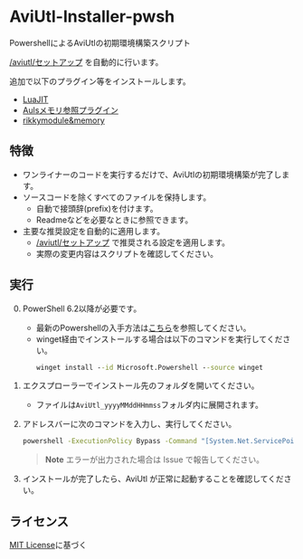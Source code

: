 # AviUtl-Installer-pwsh
PowershellによるAviUtlの初期環境構築スクリプト

[/aviutl/セットアップ](https://scrapbox.io/aviutl/セットアップ) を自動的に行います。

追加で以下のプラグイン等をインストールします。

- [LuaJIT](https://github.com/Per-Terra/LuaJIT-Auto-Builds)
- [Aulsメモリ参照プラグイン](https://scrapbox.io/ePi5131/Aulsメモリ参照プラグイン)
- [rikkymodule&memory](https://hazumurhythm.com/wev/amazon/?script=rikkymodulea2Z)

## 特徴
- ワンライナーのコードを実行するだけで、AviUtlの初期環境構築が完了します。
- ソースコードを除くすべてのファイルを保持します。
    - 自動で接頭辞(prefix)を付けます。
    - Readmeなどを必要なときに参照できます。
- 主要な推奨設定を自動的に適用します。
    - [/aviutl/セットアップ](https://scrapbox.io/aviutl/セットアップ) で推奨される設定を適用します。
    - 実際の変更内容はスクリプトを確認してください。

## 実行
0. PowerShell 6.2以降が必要です。
    - 最新のPowershellの入手方法は[こちら](https://docs.microsoft.com/ja-jp/powershell/scripting/install/installing-powershell-on-windows)を参照してください。
    - winget経由でインストールする場合は以下のコマンドを実行してください。
      ```bat
      winget install --id Microsoft.Powershell --source winget
      ```

1. エクスプローラーでインストール先のフォルダを開いてください。
    - ファイルは`AviUtl_yyyyMMddHHmmss`フォルダ内に展開されます。

1. アドレスバーに次のコマンドを入力し、実行してください。
    ```bat
    powershell -ExecutionPolicy Bypass -Command "[System.Net.ServicePointManager]::SecurityProtocol = [System.Net.ServicePointManager]::SecurityProtocol -bor 3072; iex ((New-Object System.Net.WebClient).DownloadString('https://raw.githubusercontent.com/Per-Terra/AviUtl-Installer-pwsh/main/installer.ps1'))"
    ```
    > **Note**
    > エラーが出力された場合は Issue で報告してください。

1. インストールが完了したら、AviUtl が正常に起動することを確認してください。

## ライセンス
[MIT License](LICENSE)に基づく
